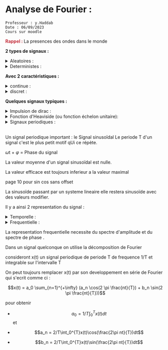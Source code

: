 [comment]: # (Initialisation des couleurs et autres styles)
<style>
r { color: #c42f3c }
o { color: Orange }
g { color: #019d00}
bl { color: #0100c8}
</style> 

# Analyse de Fourier : 
```
Professeur : y.Haddab
Date : 06/09/2023
Cours sur moodle
```
<r><b>Rappel : </b></r>
La presences des ondes dans le monde 


<b>2 types de signaux : </b>


<details><summary> Aleatoires : </summary>
Ne peux pas etres predit : <u>bruit</u>
</details>

<details><summary> Deterministes : </summary> evolution dans le temps peut etre predite : <u>sinusoidale</u>
</details>

<b>Avec 2 caractéristiques :</b>

<details><summary> continue : </summary> 
La valeur peut etre determiner a tout les instants 
</details>
<details> <summary> discret : 
</summary>
La valeur n'est pas connu a tout les instants
</details>

<b>Quelques signaux typiques :</b>

<details> <summary>Impulsion de dirac : </summary> 
Signal non réalisbale (mais on peut s'en approcher). Modeliser par une signal porte avec pour largeur tends vers 0 et pour amplitude tends vers l'infini. bref mais fort en energie.  
</details>
<details> <summary> Fonction d'Heaviside (ou fonction échelon unitaire):   </summary>
nul pour les temps negatif et 1 pour les temps positif.

</details> 

<details><summary> Signaux periodiques : </summary>
Signaux répétitifs ( a chaque periode T) :

Sinus , Triangle , Rectangle , dent de scie etc ... 

</details>
<br>

Un signal periodique important : le Signal sinusoïdal 
Le periode T d'un signal c'est le plus petit motif qUi ce répète.

$\omega$t + $\varphi$ = Phase du signal

La valeur moyenne d'un signal sinusoïdal est nulle. 

La valeur efficace est toujours inferieur a la valeur maximal 

page 10 pour sin cos sans offset 

La sinusoïde passant par un systeme lineaire elle restera sinusoïde avec des valeurs modifier. 

Il y a ainsi 2 representation du signal : 

<details><summary>Temporelle :  </summary>
Evolution en fonction du temps
</details>

<details><summary>Frequentielle  :  </summary>
Evolution en fonction de la fréquence
</details>

La representation frequentielle necessite du spectre d'amplitude et du spectre de phase .

Dans un signal quelconque on utilise la décomposition de Fourier 

consideront x(t) un signal periodique de periode T de frequence 1/T et integrable sur l'intervalle T

On peut toujours remplacer x(t) par son developpement en série de Fourier qui s'ecrit comme ci : 

$$x(t) = a_0 \sum_{n=1}^{+\infty} (a_n \cos(2 \pi \frac{nt}{T}) + b_n \sin(2 \pi \frac{nt}{T}))$$

pour obtenir
* $$a_0 = 1/T \int_0^{T}x(t)dt$$
et 


* $$a_n = 2/T\int_0^{T}x(t)\cos(\frac{2\pi nt}{T})dt$$

* $$b_n = 2/T\int_0^{T}x(t)\sin(\frac{2\pi nt}{T})dt$$

